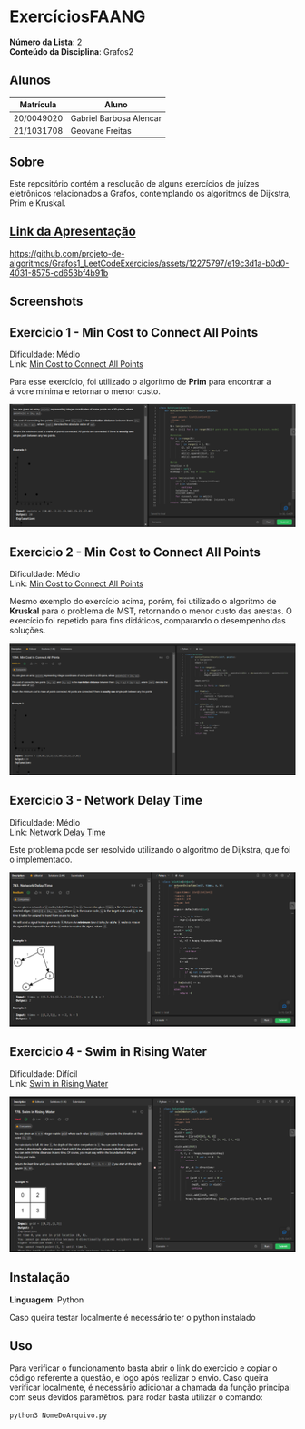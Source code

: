 # ExercíciosFAANG

**Número da Lista**: 2<br>
**Conteúdo da Disciplina**: Grafos2<br>

## Alunos
|Matrícula | Aluno |
| -- | -- |
| 20/0049020  |  Gabriel Barbosa Alencar |
| 21/1031708  |  Geovane Freitas |

## Sobre 
Este repositório contém a resolução de alguns exercícios de juízes eletrônicos relacionados a Grafos, contemplando os algoritmos de Dijkstra, Prim e Kruskal.

## [Link da Apresentação](https://youtu.be/eGCR8oSkGRw)

https://github.com/projeto-de-algoritmos/Grafos1_LeetCodeExercicios/assets/12275797/e19c3d1a-b0d0-4031-8575-cd653bf4b91b

## Screenshots

## Exercicio 1 - Min Cost to Connect All Points

Dificuldade: Médio <br>
Link: [Min Cost to Connect All Points](https://leetcode.com/problems/min-cost-to-connect-all-points/description/)

Para esse exercício, foi utilizado o algoritmo de **Prim** para encontrar a árvore mínima e retornar o menor custo.

![](assets/img/exec1.png)

## Exercicio 2 - Min Cost to Connect All Points
Dificuldade: Médio <br>
Link: [Min Cost to Connect All Points](https://leetcode.com/problems/min-cost-to-connect-all-points/description/)

Mesmo exemplo do exercício acima, porém, foi utilizado o algoritmo de **Kruskal** para o problema de MST, retornando o menor custo das arestas. O exercício foi repetido para fins didáticos, comparando o desempenho das soluções.

![](assets/img/exec2.png)



## Exercicio 3 - Network Delay Time
Dificuldade: Médio <br>
Link: [Network Delay Time](https://leetcode.com/problems/network-delay-time)

Este problema pode ser resolvido utilizando o algoritmo de Dijkstra, que foi o implementado.

![](assets/img/exec3.png)

## Exercicio 4 -  Swim in Rising Water
Dificuldade: Difícil <br>
Link: [Swim in Rising Water](https://leetcode.com/problems/swim-in-rising-water)



![](assets/img/exec4.png)

## Instalação 
**Linguagem**: Python<br>

Caso queira testar localmente é necessário ter o python instalado
## Uso 
Para verificar o funcionamento basta abrir o link do exercicio e copiar o código referente a questão, e logo após realizar o envio. Caso queira verificar localmente, é necessário adicionar a chamada da função principal com seus devidos paramêtros. para rodar basta utilizar o comando:

`python3 NomeDoArquivo.py`

